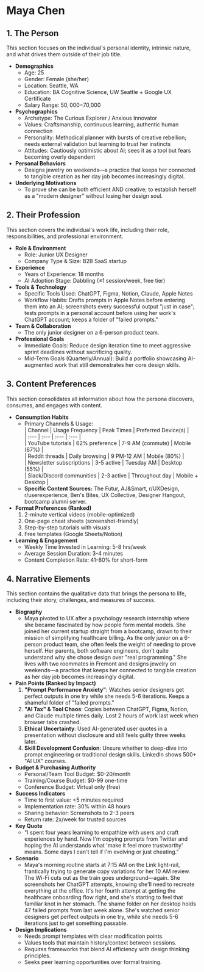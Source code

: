 # Maya Chen
## 1. The Person
This section focuses on the individual's personal identity, intrinsic nature, and what drives them outside of their job title.
* **Demographics**  
  * Age: 25  
  * Gender: Female (she/her)  
  * Location: Seattle, WA  
  * Education: BA Cognitive Science, UW Seattle + Google UX Certificate  
  * Salary Range: $50,000-$70,000  
* **Psychographics**  
  * Archetype: The Curious Explorer / Anxious Innovator  
  * Values: Craftsmanship, continuous learning, authentic human connection  
  * Personality: Methodical planner with bursts of creative rebellion; needs external validation but learning to trust her instincts  
  * Attitudes: Cautiously optimistic about AI; sees it as a tool but fears becoming overly dependent  
* **Personal Behaviors**  
  * Designs jewelry on weekends—a practice that keeps her connected to tangible creation as her day job becomes increasingly digital.  
* **Underlying Motivations**  
  * To prove she can be both efficient AND creative; to establish herself as a "modern designer" without losing her design soul.
## 2. Their Profession
This section covers the individual's work life, including their role, responsibilities, and professional environment.
* **Role & Environment**  
  * Role: Junior UX Designer  
  * Company Type & Size: B2B SaaS startup  
* **Experience**  
  * Years of Experience: 18 months  
  * AI Adoption Stage: Dabbling (≤1 session/week, free tier)  
* **Tools & Technology**  
  * Specific Tools Used: ChatGPT, Figma, Notion, Claude, Apple Notes  
  * Workflow Habits: Drafts prompts in Apple Notes before entering them into an AI; screenshots every successful output "just in case"; tests prompts in a personal account before using her work's ChatGPT account; keeps a folder of "failed prompts."  
* **Team & Collaboration**  
  * The only junior designer on a 6-person product team.  
* **Professional Goals**  
  * Immediate Goals: Reduce design iteration time to meet aggressive sprint deadlines without sacrificing quality.  
  * Mid-Term Goals (Quarterly/Annual): Build a portfolio showcasing AI-augmented work that still demonstrates her core design skills.
## 3. Content Preferences
This section consolidates all information about how the persona discovers, consumes, and engages with content.
* **Consumption Habits**  
  * Primary Channels & Usage:  
    | Channel | Usage Frequency | Peak Times | Preferred Device(s) |  
    | :--- | :--- | :--- | :--- |  
    | YouTube tutorials | 62% preference | 7-9 AM (commute) | Mobile (67%) |  
    | Reddit threads | Daily browsing | 9 PM-12 AM | Mobile (80%) |  
    | Newsletter subscriptions | 3-5 active | Tuesday AM | Desktop (55%) |  
    | Slack/Discord communities | 2-3 active | Throughout day | Mobile + Desktop |  
  * **Specific Content Sources:** The Futur, AJ\&Smart, r/UXDesign, r/userexperience, Ben's Bites, UX Collective, Designer Hangout, bootcamp alumni server.  
* **Format Preferences (Ranked)**  
  1. 2-minute vertical videos (mobile-optimized)  
  2. One-page cheat sheets (screenshot-friendly)  
  3. Step-by-step tutorials with visuals  
  4. Free templates (Google Sheets/Notion)  
* **Learning & Engagement**  
  * Weekly Time Invested in Learning: 5-8 hrs/week  
  * Average Session Duration: 3-4 minutes  
  * Content Completion Rate: 41-80% for short-form
## 4. Narrative Elements
This section contains the qualitative data that brings the persona to life, including their story, challenges, and measures of success.
* **Biography**  
  * Maya pivoted to UX after a psychology research internship where she became fascinated by how people form mental models. She joined her current startup straight from a bootcamp, drawn to their mission of simplifying healthcare billing. As the only junior on a 6-person product team, she often feels the weight of needing to prove herself. Her parents, both software engineers, don't quite understand why she chose design over "real programming." She lives with two roommates in Fremont and designs jewelry on weekends—a practice that keeps her connected to tangible creation as her day job becomes increasingly digital.  
* **Pain Points (Ranked by Impact)**  
  1. **"Prompt Performance Anxiety"**: Watches senior designers get perfect outputs in one try while she needs 5-6 iterations. Keeps a shameful folder of "failed prompts."  
  2. **"AI Tax" & Tool Chaos**: Copies between ChatGPT, Figma, Notion, and Claude multiple times daily. Lost 2 hours of work last week when browser tabs crashed.  
  3. **Ethical Uncertainty**: Used AI-generated user quotes in a presentation without disclosure and still feels guilty three weeks later.  
  4. **Skill Development Confusion**: Unsure whether to deep-dive into prompt engineering or traditional design skills. LinkedIn shows 500+ "AI UX" courses.  
* **Budget & Purchasing Authority**  
  * Personal/Team Tool Budget: $0-20/month  
  * Training/Course Budget: $0-99 one-time  
  * Conference Budget: Virtual only (free)  
* **Success Indicators**  
  * Time to first value: \<5 minutes required  
  * Implementation rate: 30% within 48 hours  
  * Sharing behavior: Screenshots to 2-3 peers  
  * Return rate: 2x/week for trusted sources  
* **Key Quote**  
  * "I spent four years learning to empathize with users and craft experiences by hand. Now I'm copying prompts from Twitter and hoping the AI understands what 'make it feel more trustworthy' means. Some days I can't tell if I'm evolving or just cheating."  
* **Scenario**  
  * Maya's morning routine starts at 7:15 AM on the Link light-rail, frantically trying to generate copy variations for her 10 AM review. The Wi-Fi cuts out as the train goes underground—again. She screenshots her ChatGPT attempts, knowing she'll need to recreate everything at the office. It's her fourth attempt at getting the healthcare onboarding flow right, and she's starting to feel that familiar knot in her stomach. The shame folder on her desktop holds 47 failed prompts from last week alone. She's watched senior designers get perfect outputs in one try, while she needs 5-6 iterations just to get something passable.  
* **Design Implications**  
  * Needs prompt templates with clear modification points.  
  * Values tools that maintain history/context between sessions.  
  * Requires frameworks that blend AI efficiency with design thinking principles.  
  * Seeks peer learning opportunities over formal training.